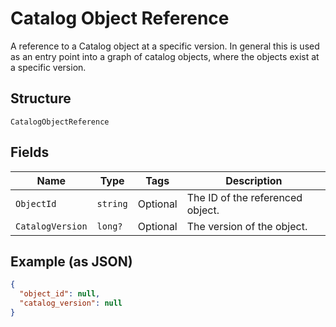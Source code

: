 
# Catalog Object Reference

A reference to a Catalog object at a specific version. In general this is
used as an entry point into a graph of catalog objects, where the objects exist
at a specific version.

## Structure

`CatalogObjectReference`

## Fields

| Name | Type | Tags | Description |
|  --- | --- | --- | --- |
| `ObjectId` | `string` | Optional | The ID of the referenced object. |
| `CatalogVersion` | `long?` | Optional | The version of the object. |

## Example (as JSON)

```json
{
  "object_id": null,
  "catalog_version": null
}
```

